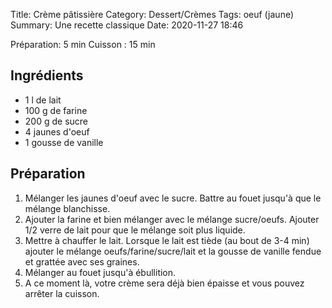 Title: Crème pâtissière
Category: Dessert/Crèmes
Tags: oeuf (jaune)
Summary: Une recette classique
Date:  2020-11-27 18:46

Préparation: 5 min
Cuisson : 15 min 

## Ingrédients
- 1 l de lait
- 100 g de farine
- 200 g de sucre
- 4 jaunes d'oeuf
- 1 gousse de vanille

## Préparation
1. Mélanger les jaunes d'oeuf avec le sucre. Battre au fouet jusqu'à que le mélange blanchisse.
2. Ajouter la farine et bien mélanger avec le mélange sucre/oeufs. Ajouter 1/2 verre de lait pour que le mélange soit plus liquide.
3. Mettre à chauffer le lait. Lorsque le lait est tiède (au bout de 3-4 min) ajouter le mélange oeufs/farine/sucre/lait et la gousse de vanille fendue et grattée avec ses graines.
4. Mélanger au fouet jusqu'à ébullition.
5. A ce moment là, votre crème sera déjà bien épaisse et vous pouvez arrêter la cuisson.
